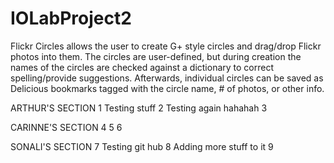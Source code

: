IOLabProject2
=============

Flickr Circles allows the user to create G+ style circles and drag/drop Flickr photos into them. The circles are user-defined, but during creation the names of the circles are checked against a dictionary to correct spelling/provide suggestions. Afterwards, individual circles can be saved as Delicious bookmarks tagged with the circle name, # of photos, or other info.


ARTHUR'S SECTION
1 Testing stuff
2 Testing again hahahah
3


CARINNE'S SECTION
4
5
6


SONALI'S SECTION
7 Testing git hub
8 Adding more stuff to it
9
